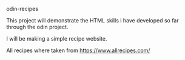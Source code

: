  odin-recipes

This project will demonstrate the HTML skills i have developed so far through the odin project.

I will be making a simple recipe website.

All recipes where taken from
https://www.allrecipes.com/
